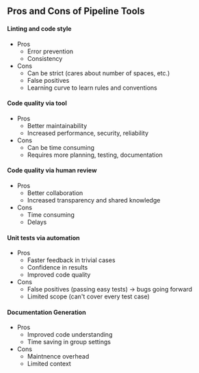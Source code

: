## Pros and Cons of Pipeline Tools

#### Linting and code style
- Pros
    - Error prevention
    - Consistency
- Cons
    - Can be strict (cares about number of spaces, etc.)
    - False positives
    - Learning curve to learn rules and conventions

#### Code quality via tool
- Pros
    - Better maintainability
    - Increased performance, security, reliability
- Cons
    - Can be time consuming
    - Requires more planning, testing, documentation

#### Code quality via human review
- Pros
    - Better collaboration
    - Increased transparency and shared knowledge
- Cons
    - Time consuming
    - Delays

#### Unit tests via automation
- Pros
    - Faster feedback in trivial cases
    - Confidence in results
    - Improved code quality
- Cons
    - False positives (passing easy tests) -> bugs going forward
    - Limited scope (can't cover every test case)

#### Documentation Generation
- Pros
    - Improved code understanding
    - Time saving in group settings
- Cons
    - Maintnence overhead
    - Limited context
